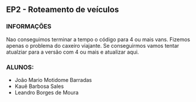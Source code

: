 ## EP2 - Roteamento de veículos

### INFORMAÇÕES

Nao conseguimos terminar a tempo o código para 4 ou mais vans. Fizemos apenas o problema do caxeiro viajante.
Se conseguirmos vamos tentar atualziar para a versão com 4 ou mais e atualizar aqui.

### ALUNOS:

- João Mario Motidome Barradas
- Kauê Barbosa Sales
- Leandro Borges de Moura
